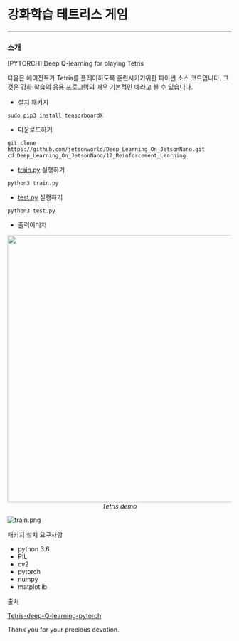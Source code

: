 # 강화학습 테트리스 게임
***

### 소개
[PYTORCH] Deep Q-learning for playing Tetris

다음은 에이전트가 Tetris를 플레이하도록 훈련시키기위한 파이썬 소스 코드입니다. 그것은 강화 학습의 응용 프로그램의 매우 기본적인 예라고 볼 수 있습니다.

* 설치 패키지
```
sudo pip3 install tensorboardX 
```

* 다운로드하기
```
git clone https://github.com/jetsonworld/Deep_Learning_On_JetsonNano.git
cd Deep_Learning_On_JetsonNano/12_Reinforcement_Learning
```

* [train.py](https://raw.githubusercontent.com/jetsonworld/Deep_Learning_On_JetsonNano/master/12_Reinforcement_Learning/train.py) 실행하기
```
python3 train.py
```

* [test.py](https://raw.githubusercontent.com/jetsonworld/Deep_Learning_On_JetsonNano/master/12_Reinforcement_Learning/test.py) 실행하기
```
python3 test.py
```


* 출력이미지

<p align="center">
  <img src="demo/tetris.gif" width=600><br/>
  <i>Tetris demo</i>
</p


![train.png](https://raw.githubusercontent.com/jetsonworld/Deep_Learning_On_JetsonNano/master/12_Reinforcement_Learning/train.png)

패키지 설치 요구사항

  * python 3.6
  * PIL
  * cv2
  * pytorch 
  * numpy
  * matplotlib
  

출처

[Tetris-deep-Q-learning-pytorch](https://github.com/uvipen/Tetris-deep-Q-learning-pytorch)

Thank you for your precious devotion.
